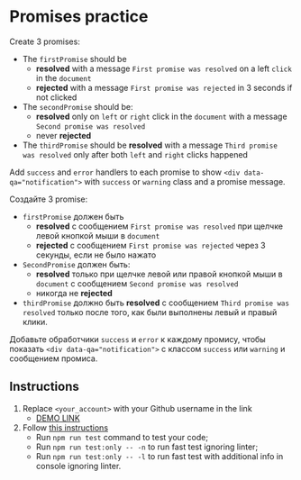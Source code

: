 # Promises practice
Create 3 promises:
- The `firstPromise` should be
  - **resolved** with a message `First promise was resolved` on a left `click` in the `document`
  - **rejected** with a message `First promise was rejected` in 3 seconds if not clicked
- The `secondPromise` should be:
  - **resolved** only on `left` or `right` click in the `document` with a message `Second promise was resolved`
  - never **rejected**
- The `thirdPromise` should be **resolved** with a message `Third promise was resolved` only after both `left` and `right` clicks happened

Add `success` and `error` handlers to each promise to show `<div data-qa="notification">` with `success` or `warning` class and a promise message.

Создайте 3 promise:
- `firstPromise` должен быть
  - **resolved** с сообщением `First promise was resolved` при щелчке левой кнопкой мыши в `document`
  - **rejected** с сообщением `First promise was rejected` через 3 секунды, если не было нажато
- `SecondPromise` должен быть:
  - **resolved** только при щелчке левой или правой кнопкой мыши в `document` с сообщением `Second promise was resolved`
  - никогда не **rejected**
- `thirdPromise` должно быть **resolved** с сообщением `Third promise was resolved` только после того, как были выполнены левый и правый клики.

Добавьте обработчики `success` и `error` к каждому промису, чтобы показать `<div data-qa="notification">` с классом `success` или `warning` и сообщением промиса.

## Instructions
1. Replace `<your_account>` with your Github username in the link
    - [DEMO LINK](https://<your_account>.github.io/js_promises_practice_DOM/)
2. Follow [this instructions](https://mate-academy.github.io/layout_task-guideline/)
    - Run `npm run test` command to test your code;
    - Run `npm run test:only -- -n` to run fast test ignoring linter;
    - Run `npm run test:only -- -l` to run fast test with additional info in console ignoring linter.
